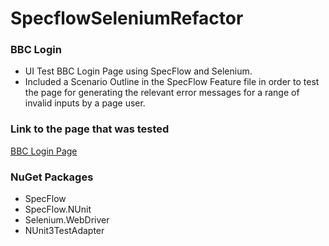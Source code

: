 # SpecflowSeleniumRefactor

### BBC Login 
+ UI Test BBC Login Page using SpecFlow and Selenium.
+ Included a Scenario Outline in the SpecFlow Feature file in order to test the page for generating the relevant error messages for a range of invalid inputs by a page user.

### Link to the page that was tested
[BBC Login Page](https://account.bbc.com/signin)

### NuGet Packages
* SpecFlow
* SpecFlow.NUnit
* Selenium.WebDriver
* NUnit3TestAdapter
